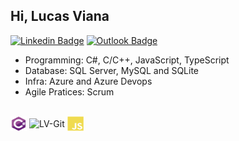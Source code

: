 ## Hi, Lucas Viana

[![Linkedin Badge](https://img.shields.io/badge/-LinkedIn-blue?style=flat&logo=Linkedin&logoColor=white&link=https://www.linkedin.com/in/lucasgviana/)](https://www.linkedin.com/in/lucasgviana/)
[![Outlook Badge](https://img.shields.io/badge/-Outlook-267ACA?style=flat&logo=Microsoft-Outlook&logoColor=white&link=mailto:lucas_viana99@outlook.com)](mailto:lucas_viana99@outlook.com)


  -   Programming: C#, C/C++, JavaScript, TypeScript
  -   Database: SQL Server, MySQL and SQLite
  -   Infra: Azure and Azure Devops
  -   Agile Pratices: Scrum


  <div style="display: inline_block"><br>
  <img align="center" alt="LV-CSharp" height="23" width="26" src="https://raw.githubusercontent.com/devicons/devicon/master/icons/csharp/csharp-original.svg">
  <img align="center" alt="LV-Git" height="23" width="26" src="https://www.vectorlogo.zone/logos/git-scm/git-scm-icon.svg">
  <img align="center" alt="LV-Js" height="23" width="26" src="https://raw.githubusercontent.com/devicons/devicon/master/icons/javascript/javascript-plain.svg">
</div>
  

